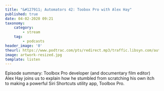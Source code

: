 ```yaml
---
title: "&#127911; Automators 42: Toobox Pro with Alex Hay"
published: true
date: 04-02-2020 09:21
taxonomy:
    category:
        - stream
    tag:
        - podcasts
header_image: '0'
theurl: https://www.podtrac.com/pts/redirect.mp3/traffic.libsyn.com/automatorsrelay/automators042.mp3
image: artwork-resized.jpg
template: listen
--- 
```

Episode summary: Toolbox Pro developer (and documentary film editor) Alex Hay joins us to explain how he stumbled from scratching his own itch to making a powerful Siri Shortcuts utility app, Toolbox Pro.
